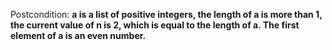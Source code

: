 Postcondition: **a is a list of positive integers, the length of a is more than 1, the current value of n is 2, which is equal to the length of a. The first element of a is an even number.**